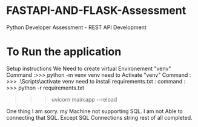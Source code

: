 # FASTAPI-AND-FLASK-Assessment
Python Developer Assessment - REST API Development


# To Run the application 
Setup instructions
We Need to create virtual Environement "venv" Command :>>> python -m venv venv
 need to Activate "venv" Command : >>>  .\Scripts\activate venv 
 need to install requirements.txt : command : >>> python -r requirements.txt  

>>> uvicorn main:app --reload

One thing I am sorry. my Machine not supporting SQL. I am not Able to connecting that SQL. Except SQL Connections string rest of all completed.
